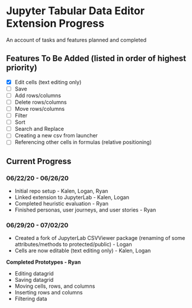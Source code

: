 # Jupyter Tabular Data Editor Extension Progress
An account of tasks and features planned and completed

## Features To Be Added (listed in order of highest priority)
- [x] Edit cells (text editing only)
- [ ] Save
- [ ] Add rows/columns
- [ ] Delete rows/columns
- [ ] Move rows/columns
- [ ] Filter
- [ ] Sort
- [ ] Search and Replace
- [ ] Creating a new csv from launcher
- [ ] Referencing other cells in formulas (relative positioning)

## Current Progress
### 06/22/20 - 06/26/20
- Initial repo setup - Kalen, Logan, Ryan
- Linked extension to JupyterLab - Kalen, Logan
- Completed heuristic evaluation - Ryan
- Finished personas, user journeys, and user stories - Ryan

### 06/29/20 - 07/02/20
- Created a fork of JupyterLab CSVViewer package (renaming of some attributes/methods to protected/public) - Logan
- Cells are now editable (text editing only) - Kalen, Logan

**Completed Prototypes - Ryan**
- Editing datagrid
- Saving datagrid
- Moving cells, rows, and columns
- Inserting rows and columns
- Filtering data
